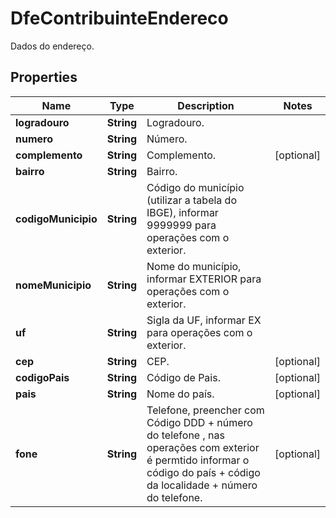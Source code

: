 

# DfeContribuinteEndereco

Dados do endereço.

## Properties

| Name | Type | Description | Notes |
|------------ | ------------- | ------------- | -------------|
|**logradouro** | **String** | Logradouro. |  |
|**numero** | **String** | Número. |  |
|**complemento** | **String** | Complemento. |  [optional] |
|**bairro** | **String** | Bairro. |  |
|**codigoMunicipio** | **String** | Código do município (utilizar a tabela do IBGE), informar 9999999 para operações com o exterior. |  |
|**nomeMunicipio** | **String** | Nome do município, informar EXTERIOR para operações com o exterior. |  |
|**uf** | **String** | Sigla da UF, informar EX para operações com o exterior. |  |
|**cep** | **String** | CEP. |  [optional] |
|**codigoPais** | **String** | Código de Pais. |  [optional] |
|**pais** | **String** | Nome do país. |  [optional] |
|**fone** | **String** | Telefone, preencher com Código DDD + número do telefone , nas operações com exterior é permtido informar o código do país + código da localidade + número do telefone. |  [optional] |



